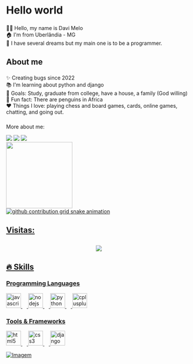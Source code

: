 <h1 align="left">Hello world</h1>

###

<p align="left"> 🙋🏻 Hello, my name is Davi Melo<br> 🏠 I'm from Uberlândia - MG<br> 💭 I have several dreams but my main one is to be a programmer.</p>

###

<h2 align="left">About me</h2>

###

<p align="left">✨ Creating bugs since 2022<br>📚 I'm learning about python and django<br>🎯 Goals: Study, graduate from college, have a house, a family (God willing)<br>🎲 Fun fact: There are penguins in Africa<br> ❤️ Things I love: playing chess and board games, cards, online games, chatting, and going out.</p>

###

<p align="left">More about me:</p>

<div>
<a href="https://www.instagram.com/davimelog123" target="_blank"><img src="https://img.shields.io/badge/Instagram-E4405F?style=for-the-badge&logo=instagram&logoColor=white" target="_blank"></a>
<a href="https://wa.me/5534998091584" target="_blank"><img src="https://img.shields.io/badge/WhatsApp-25D366?style=for-the-badge&logo=whatsapp&logoColor=white" target="_blank"></a>
<a href="https://discordapp.com/users/exterminador123" target="_blank"><img src="https://img.shields.io/badge/Discord-7289DA?style=for-the-badge&logo=discord&logoColor=white" target="_blank"></a>
</div>

<div>
  <a href="https://beacons.ai/Davi123-pro">
    <img height="180cm" src="https://github-readme-stats.vercel.app/api?username=Davi123-pro&show_icons=true&theme=dark&include_all_commits=true&count_private=true"/>
</div>

<picture>
  <source media="(prefers-color-scheme: dark)" srcset="https://raw.githubusercontent.com/Davi123-pro/Davi123-pro/output/github-contribution-grid-snake-dark.svg">
  <source media="(prefers-color-scheme: dark)" srcset="https://raw.githubusercontent.com/Davi123-pro/Davi123-pro/output/github-contribution-grid-snake.svg">
  <img alt="github contribution grid snake animation" src="[https://](https://raw.githubusercontent.com/Davi123-pro/Davi123-pro/output/github-contribution-grid-snake.svg)">
</picture>

<h2>Visitas:<h2/> 

<p align="center"><img align="center" src="https://profile-counter.glitch.me/Davi123-pro/count.svg"/></p>

## 🔥 Skills

<div style="flex-basis: 48%;">
<h3>Programming Languages</h3>
    <img src="https://cdn.jsdelivr.net/gh/devicons/devicon/icons/javascript/javascript-original.svg" height="40" alt="javascript logo"  />
    <img width="12" />
    <img src="https://cdn.jsdelivr.net/gh/devicons/devicon/icons/nodejs/nodejs-original.svg" height="40" alt="nodejs logo"  />
    <img width="12" />
    <img src="https://cdn.jsdelivr.net/gh/devicons/devicon/icons/python/python-original.svg" height="40" alt="python logo"  />
    <img width="12" />
    <img src="https://cdn.jsdelivr.net/gh/devicons/devicon/icons/cplusplus/cplusplus-original.svg" height="40" alt="cplusplus logo"  />
</div>

<div style="flex-basis: 48%;">
  <h3 align="left">Tools & Frameworks</h3>
  <img src="https://cdn.jsdelivr.net/gh/devicons/devicon/icons/html5/html5-original.svg" height="40" alt="html5 logo"  />
  <img width="12" />
  <img src="https://cdn.jsdelivr.net/gh/devicons/devicon/icons/css3/css3-original.svg" height="40" alt="css3 logo"  />
  <img width="12" />
  <img src="https://cdn.jsdelivr.net/gh/devicons/devicon/icons/django/django-plain.svg" height="40" alt="django logo"  />
</div>

<p align="left">
  <img align="center" src="https://github.com/VariableBee/VariableBee/assets/77739311/4e9f41af-6b57-49a7-b15a-74322e96b4d7" alt="Imagem">
</p>
